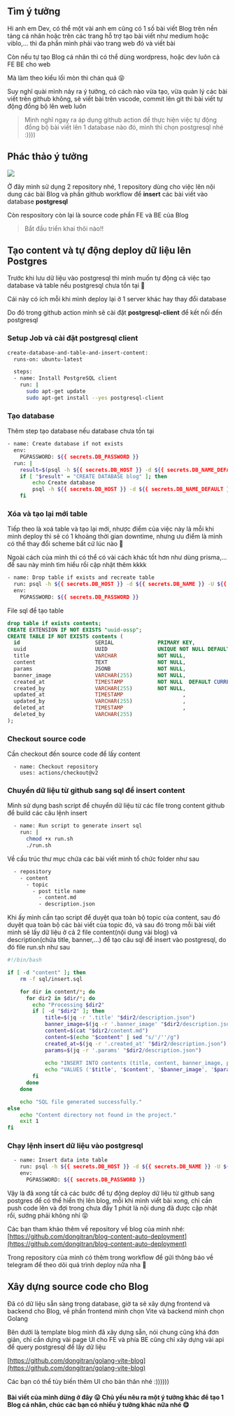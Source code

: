 ## Tìm ý tưởng
Hi anh em Dev, có thể một vài anh em cũng có 1 số bài viết Blog trên nền tảng cá nhân hoặc trên các trang hỗ trợ tạo bài viết như medium hoặc viblo,... thì đa phần mình phải vào trang web đó và viết bài

Còn nếu tự tạo Blog cá nhân thì có thể dùng wordpress, hoặc dev luôn cả FE BE cho web

Mà làm theo kiểu lối mòn thì chán quá 😝

Suy nghĩ quài mình nảy ra ý tưởng, có cách nào vừa tạo, vừa quản lý các bài viết trên github không, sẽ viết bài trên vscode, commit lên git thì bài viết tự động đồng bộ lên web luôn
> Mình nghĩ ngay ra áp dụng github action để thực hiện việc tự động đồng bộ bài viết lên 1 database nào đó, mình thì chọn postgresql nhé :))))

## Phác thảo ý tưởng

![](https://images.viblo.asia/a3731139-4258-4ddd-8252-4b0d78f600c6.png)

Ở đây mình sử dụng 2 repository nhé, 1 repository dùng cho việc lên nội dung các bài Blog và phần github workflow để **insert** các bài viết vào database **postgresql**

Còn respository còn lại là source code phần FE và BE của Blog


> Bắt đầu triển khai thôi nào!!

## Tạo content và tự động deploy dữ liệu lên Postgres
Trước khi lưu dữ liệu vào postgresql thì mình muốn tự động cả việc tạo database và table nếu postgresql chưa tồn tại 🤤

Cái này có ích mỗi khi mình deploy lại ở 1 server khác hay thay đổi database

Do đó trong github action mình sẽ cài đặt **postgresql-client** để kết nối đến postgresql

### Setup Job và cài đặt postgresql client
```bash
create-database-and-table-and-insert-content:
  runs-on: ubuntu-latest

  steps:
  - name: Install PostgreSQL client
    run: |
      sudo apt-get update
      sudo apt-get install --yes postgresql-client
```

### Tạo database
Thêm step tạo database nếu database chưa tồn tại
```bash
- name: Create database if not exists
  env:
    PGPASSWORD: ${{ secrets.DB_PASSWORD }}
  run: |
    result=$(psql -h ${{ secrets.DB_HOST }} -d ${{ secrets.DB_NAME_DEFAULT }} -U ${{ secrets.DB_USERNAME }} -p ${{ secrets.DB_PORT }} -tAc "SELECT 'CREATE DATABASE blog' WHERE NOT EXISTS (SELECT FROM pg_database WHERE datname = 'blog');")
    if [ "$result" = "CREATE DATABASE blog" ]; then
        echo Create database
        psql -h ${{ secrets.DB_HOST }} -d ${{ secrets.DB_NAME_DEFAULT }} -U ${{ secrets.DB_USERNAME }} -p ${{ secrets.DB_PORT }} -c "CREATE DATABASE blog;"
    fi
```

### Xóa và tạo lại mới table
Tiếp theo là xoá table và tạo lại mới, nhược điểm của việc này là mỗi khi mình deploy thì sẽ có 1 khoảng thời gian downtime, nhưng ưu điểm là mình có thể thay đổi scheme bất cứ lúc nào 🤪

Ngoài cách của mình thì có thể có vài cách khác tốt hơn như dùng prisma,... để sau này mình tìm hiểu rồi cập nhật thêm kkkk
```bash
- name: Drop table if exists and recreate table
  run: psql -h ${{ secrets.DB_HOST }} -d ${{ secrets.DB_NAME }} -U ${{ secrets.DB_USERNAME }} -p ${{ secrets.DB_PORT }} -f sql/create-table.sql
  env:
    PGPASSWORD: ${{ secrets.DB_PASSWORD }}
```
File sql để tạo table
```sql
drop table if exists contents; 
CREATE EXTENSION IF NOT EXISTS "uuid-ossp";
CREATE TABLE IF NOT EXISTS contents (
  id                        SERIAL              PRIMARY KEY,
  uuid                      UUID                UNIQUE NOT NULL DEFAULT uuid_generate_v4(),
  title                     VARCHAR             NOT NULL,
  content                   TEXT                NOT NULL,
  params                    JSONB               NOT NULL,
  banner_image              VARCHAR(255)        NOT NULL,
  created_at                TIMESTAMP           NOT NULL  DEFAULT CURRENT_TIMESTAMP,
  created_by                VARCHAR(255)        NOT NULL,
  updated_at                TIMESTAMP                   ,
  updated_by                VARCHAR(255)                ,
  deleted_at                TIMESTAMP                   ,
  deleted_by                VARCHAR(255)                
);
```

### Checkout source code
Cần checkout đến source code để lấy content
```
  - name: Checkout repository
    uses: actions/checkout@v2
```

### Chuyển dữ liệu từ github sang sql để insert content
Mình sử dụng bash script để chuyển dữ liệu từ các file trong content github để build các câu lệnh insert
```bash
  - name: Run script to generate insert sql
    run: |
      chmod +x run.sh 
      ./run.sh
```

Về cấu trúc thư mục chứa các bài viết mình tổ chức folder như sau
```bash
  - repository
    - content
      - topic
        - post title name
          - content.md 
          - description.json
```

Khi ấy mình cần tạo script để duyệt qua toàn bộ topic của content, sau đó duyệt qua toàn bộ các bài viết của topic đó, và sau đó trong mỗi bài viết mình sẽ lấy dữ liệu ở cả 2 file content(nội dung vài blog) và description(chứa title, banner,...) để tạo câu sql để insert vào postgresql, do đó file run.sh như sau

```bash
#!/bin/bash

if [ -d "content" ]; then
    rm -f sql/insert.sql

    for dir in content/*; do
      for dir2 in $dir/*; do
        echo "Processing $dir2"
        if [ -d "$dir2" ]; then
            title=$(jq -r '.title' "$dir2/description.json")
            banner_image=$(jq -r '.banner_image' "$dir2/description.json")
            content=$(cat "$dir2/content.md")
            content=$(echo "$content" | sed "s/'/''/g")
            created_at=$(jq -r '.created_at' "$dir2/description.json")
            params=$(jq -r '.params' "$dir2/description.json")
            
            echo "INSERT INTO contents (title, content, banner_image, params, created_at, created_by, updated_at, updated_by, deleted_at, deleted_by)" >> sql/insert.sql
            echo "VALUES ('$title', '$content', '$banner_image', '$params', '$created_at', 'dongtran', NULL, NULL, NULL, NULL);" >> sql/insert.sql
        fi
      done
    done

    echo "SQL file generated successfully."
else
    echo "Content directory not found in the project."
    exit 1
fi

```

### Chạy lệnh insert dữ liệu vào postgresql
```bash
  - name: Insert data into table
    run: psql -h ${{ secrets.DB_HOST }} -d ${{ secrets.DB_NAME }} -U ${{ secrets.DB_USERNAME }} -p ${{ secrets.DB_PORT }} -f sql/insert.sql
    env:
      PGPASSWORD: ${{ secrets.DB_PASSWORD }}
```

Vậy là đã xong tất cả các bước để tự động deploy dữ liệu từ github sang postgres để có thể hiển thị lên blog, mỗi khi mình viết bài xong, chỉ cần push code lên và đợi trong chưa đầy 1 phút là nội dung đã được cập nhật rồi, sướng phải không nhỉ 😝

Các bạn tham khảo thêm về repository về blog của mình nhé: [https://github.com/dongitran/blog-content-auto-deployment](https://github.com/dongitran/blog-content-auto-deployment)

Trong repository của mình có thêm trong workflow để gửi thông báo về telegram để theo dõi quá trình deploy nữa nha 🤗

## Xây dựng source code cho Blog
Đã có dữ liệu sẵn sàng trong database, giờ ta sẽ xây dựng frontend và backend cho Blog, về phần frontend mình chọn Vite và backend mình chọn Golang 

Bên dưới là template blog mình đã xây dựng sẵn, nói chung cũng khá đơn giản, chỉ cần dựng vài page UI cho FE và phía BE cũng chỉ xây dựng vài api để query postgresql để lấy dữ liệu

[https://github.com/dongitran/golang-vite-blog](https://github.com/dongitran/golang-vite-blog)

Các bạn có thể tùy biến thêm UI cho bản thân nhé :))))))

#### Bài viết của mình dừng ở đây 😛 Chủ yếu nêu ra một ý tưởng khác để tạo 1 Blog cá nhân, chúc các bạn có nhiều ý tưởng khác nữa nhé 😋
